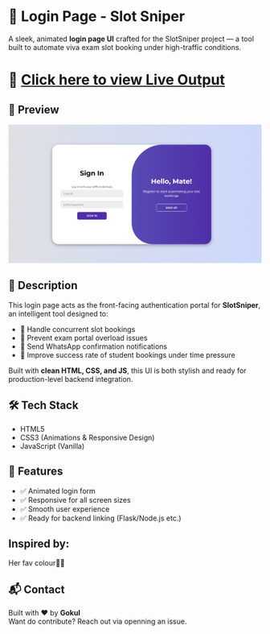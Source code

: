 # 🔐 Login Page - Slot Sniper

A sleek, animated **login page UI** crafted for the SlotSniper project — a tool built to automate viva exam slot booking under high-traffic conditions.

# 🚀 [Click here to view Live Output](https://gokul2736.github.io/LOGIN-PAGE-SS/)

## 📸 Preview

![Login Page Screenshot](https://github.com/gokul2736/LOGIN-PAGE-SS/blob/main/Preview.png)


## 🧾 Description

This login page acts as the front-facing authentication portal for **SlotSniper**, an intelligent tool designed to:
- 🔄 Handle concurrent slot bookings
- 🚦 Prevent exam portal overload issues
- 📲 Send WhatsApp confirmation notifications
- 🎯 Improve success rate of student bookings under time pressure

Built with **clean HTML, CSS, and JS**, this UI is both stylish and ready for production-level backend integration.

## 🛠️ Tech Stack

- HTML5
- CSS3 (Animations & Responsive Design)
- JavaScript (Vanilla)

## 🧩 Features

- ✅ Animated login form
- ✅ Responsive for all screen sizes
- ✅ Smooth user experience
- ✅ Ready for backend linking (Flask/Node.js etc.)


## Inspired by:  
Her fav colour🤍✨

## 📬 Contact
Built with ❤️ by **Gokul**    
Want do contribute? Reach out via openning an issue.
